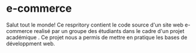 # e-commerce
Salut tout le monde!
Ce respritory contient le code source d'un site web e-commerce realisé par un groupe des étudiants dans le cadre d'un projet académique . Ce projet nous a permis de mettre en pratique les bases de développment web. 
